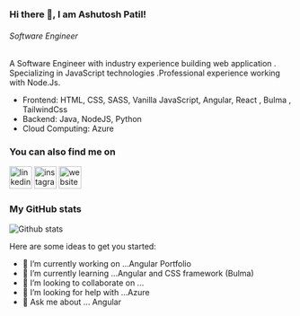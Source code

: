 ### Hi there 👋, I am Ashutosh Patil!
###### *Software Engineer*

A Software Engineer with industry experience building web application . Specializing in JavaScript technologies .Professional experience working with Node.Js. 

* Frontend: HTML, CSS, SASS, Vanilla JavaScript, Angular, React , Bulma , TailwindCss
* Backend: Java, NodeJS, Python
* Cloud Computing: Azure



### You can also find me on
[<img src='https://cdn.jsdelivr.net/npm/simple-icons@3.0.1/icons/linkedin.svg' alt='linkedin' height='40'>](https://www.linkedin.com/in/ashutosh-patil-89b1b7113)  [<img src='https://cdn.jsdelivr.net/npm/simple-icons@3.0.1/icons/instagram.svg' alt='instagram' height='40'>](https://www.instagram.com/ashutoshpatil_10/)   [<img src='https://cdn.jsdelivr.net/npm/simple-icons@3.0.1/icons/icloud.svg' alt='website' height='40'>](https://ashutoshpatil.surge.sh)  

### My GitHub stats
![Github stats](https://github-readme-stats.vercel.app/api?username=Ashutosh5370&show_icons=true)



Here are some ideas to get you started:

- 🔭 I’m currently working on ...Angular Portfolio
- 🌱 I’m currently learning ...Angular and CSS framework (Bulma)
- 👯 I’m looking to collaborate on ... 
- 🤔 I’m looking for help with ...Azure
- 💬 Ask me about ... Angular
